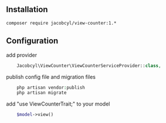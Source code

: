   
## Installation  
    composer require jacobcyl/view-counter:1.*
  
## Configuration  
add provider
```php
    Jacobcyl\ViewCounter\ViewCounterServiceProvider::class,
```
publish config file and migration files
```php
    php artisan vendor:publish 
    php artisan migrate
```
add "use ViewCounterTrait;" to your model
```php  
    $model->view()
 ```
